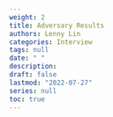 ```yaml
---
weight: 2
title: Adversary Results
authors: Lenny Lin
categories: Interview
tags: null
date: " "
description: 
draft: false
lastmod: "2022-07-27"
series: null
toc: true
---
```




